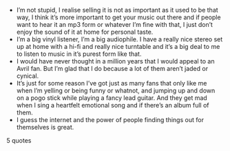  - I’m not stupid, I realise selling it is not as important as it used to be that way, I think it’s more important to get your music out there and if people want to hear it an mp3 form or whatever I’m fine with that, I just don’t enjoy the sound of it at home for personal taste.
 - I’m a big vinyl listener, I’m a big audiophile. I have a really nice stereo set up at home with a hi-fi and really nice turntable and it’s a big deal to me to listen to music in it’s purest form like that.
 - I would have never thought in a million years that I would appeal to an Avril fan. But I’m glad that I do because a lot of them aren’t jaded or cynical.
 - It’s just for some reason I’ve got just as many fans that only like me when I’m yelling or being funny or whatnot, and jumping up and down on a pogo stick while playing a fancy lead guitar. And they get mad when I sing a heartfelt emotional song and if there’s an album full of them.
 - I guess the internet and the power of people finding things out for themselves is great.

5 quotes